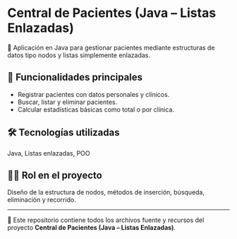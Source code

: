 # Central de Pacientes (Java – Listas Enlazadas)

📌 Aplicación en Java para gestionar pacientes mediante estructuras de datos tipo nodos y listas simplemente enlazadas.

## 🚀 Funcionalidades principales
- Registrar pacientes con datos personales y clínicos.
- Buscar, listar y eliminar pacientes.
- Calcular estadísticas básicas como total o por clínica.

## 🛠 Tecnologías utilizadas
Java, Listas enlazadas, POO

## 👩‍💻 Rol en el proyecto
Diseño de la estructura de nodos, métodos de inserción, búsqueda, eliminación y recorrido.

---
📁 Este repositorio contiene todos los archivos fuente y recursos del proyecto **Central de Pacientes (Java – Listas Enlazadas)**.
